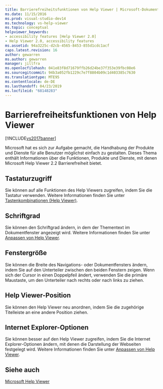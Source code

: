 ```yaml
---
title: Barrierefreiheitsfunktionen von Help Viewer | Microsoft-Dokumentation
ms.date: 11/15/2016
ms.prod: visual-studio-dev14
ms.technology: vs-help-viewer
ms.topic: conceptual
helpviewer_keywords:
- accessibility features [Help Viewer 2.0]
- Help Viewer 2.0, accessibility features
ms.assetid: 94a3225c-d2cb-4565-8453-855d1cdc1acf
caps.latest.revision: 16
author: gewarren
ms.author: gewarren
manager: jillfra
ms.openlocfilehash: 041e83f8d71679ffb26d24be37f353e39fbc08e6
ms.sourcegitcommit: 94b3a052fb1229c7e7f8804b09c1d403385c7630
ms.translationtype: MTE95
ms.contentlocale: de-DE
ms.lasthandoff: 04/23/2019
ms.locfileid: "68148283"
---
```

# <a name="accessibility-features-of-the-help-viewer"></a>Barrierefreiheitsfunktionen von Help Viewer
[!INCLUDE[vs2017banner](../includes/vs2017banner.md)]

Microsoft hat es sich zur Aufgabe gemacht, die Handhabung der Produkte und Dienste für alle Benutzer möglichst einfach zu gestalten. Dieses Thema enthält Informationen über die Funktionen, Produkte und Dienste, mit denen Microsoft Help Viewer 2.2 Barrierefreiheit bietet.  
  
## <a name="keyboard-access"></a>Tastaturzugriff  
 Sie können auf alle Funktionen des Help Viewers zugreifen, indem Sie die Tastatur verwenden. Weitere Informationen finden Sie unter [Tastenkombinationen (Help Viewer)](../ide/shortcut-keys-help-viewer.md).  
  
## <a name="font-size"></a>Schriftgrad  
 Sie können den Schriftgrad ändern, in dem der Thementext im Dokumentfenster angezeigt wird. Weitere Informationen finden Sie unter [Anpassen von Help Viewer](../ide/customize-the-help-viewer.md).  
  
## <a name="window-size"></a>Fenstergröße  
 Sie können die Breite des Navigations- oder Dokumentfensters ändern, indem Sie auf den Unterteiler zwischen den beiden Fenstern zeigen. Wenn sich der Cursor in einen Doppelpfeil ändert, verwenden Sie die primäre Maustaste, um den Unterteiler nach rechts oder nach links zu ziehen.  
  
## <a name="help-viewer-position"></a>Help Viewer-Position  
 Sie können den Help Viewer neu anordnen, indem Sie die zugehörige Titelleiste an eine andere Position ziehen.  
  
## <a name="internet-explorer-options"></a>Internet Explorer-Optionen  
 Sie können besser auf den Help Viewer zugreifen, indem Sie die Internet Explorer-Optionen ändern, mit denen die Darstellung der Webseiten festgelegt wird. Weitere Informationen finden Sie unter [Anpassen von Help Viewer](../ide/customize-the-help-viewer.md).  
  
## <a name="see-also"></a>Siehe auch  
 [Microsoft Help Viewer](../ide/microsoft-help-viewer.md)
